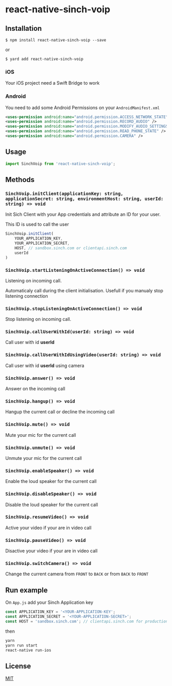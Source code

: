 # react-native-sinch-voip

## Installation

`$ npm install react-native-sinch-voip --save`

or

`$ yard add react-native-sinch-voip`

### iOS

Your iOS project need a Swift Bridge to work

### Android

You need to add some Android Permissions on your `AndroidManifest.xml`

```xml
<uses-permission android:name="android.permission.ACCESS_NETWORK_STATE" />
<uses-permission android:name="android.permission.RECORD_AUDIO" />
<uses-permission android:name="android.permission.MODIFY_AUDIO_SETTINGS" />
<uses-permission android:name="android.permission.READ_PHONE_STATE" />
<uses-permission android:name="android.permission.CAMERA" />
```

## Usage

```javascript
import SinchVoip from 'react-native-sinch-voip';
```

## Methods

### `SinchVoip.initClient(applicationKey: string, applicationSecret: string, environmentHost: string, userId: string) => void`

Init Sich Client with your App credentials and attribute an ID for your user.

This ID is used to call the user

```js
SinchVoip.initClient(
    YOUR_APPLICATION_KEY,
    YOUR_APPLICATION_SECRET,
    HOST, // sandbox.sinch.com or clientapi.sinch.com
    userId
)
```

### `SinchVoip.startListeningOnActiveConnection() => void`

Listening on incoming call.

Automaticaly call during the client initialisation. Usefull if you manualy stop listening connection

### `SinchVoip.stopListeningOnActiveConnection() => void`

Stop listening on incoming call.

### `SinchVoip.callUserWithId(userId: string) => void`

Call user with id **userId**

### `SinchVoip.callUserWithIdUsingVideo(userId: string) => void`

Call user with id **userId** using camera

### `SinchVoip.answer() => void`

Answer on the incoming call

### `SinchVoip.hangup() => void`

Hangup the current call or decline the incoming call

### `SinchVoip.mute() => void`

Mute your mic for the current call

### `SinchVoip.unmute() => void`

Unmute your mic for the current call

### `SinchVoip.enableSpeaker() => void`

Enable the loud speaker for the current call

### `SinchVoip.disableSpeaker() => void`

Disable the loud speaker for the current call

### `SinchVoip.resumeVideo() => void`

Active your video if your are in video call

### `SinchVoip.pauseVideo() => void`

Disactive your video if your are in video call

### `SinchVoip.switchCamera() => void`

Change the current camera from `FRONT` to `BACK` or from `BACK` to `FRONT`

## Run example

On `App.js` add your Sinch Application key

```js
const APPLICATION_KEY = '<YOUR-APPLICATION-KEY';
const APPLICATION_SECRET = '<YOUR-APPLICATION-SECRET>';
const HOST = 'sandbox.sinch.com'; // clientapi.sinch.com for production
```

then

```sh
yarn
yarn run start
react-native run-ios
```

## License

[MIT](/LICENSE)
